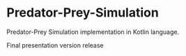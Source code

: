 # Predator-Prey-Simulation
Predator-Prey Simulation implementation in Kotlin language.

Final presentation version release
